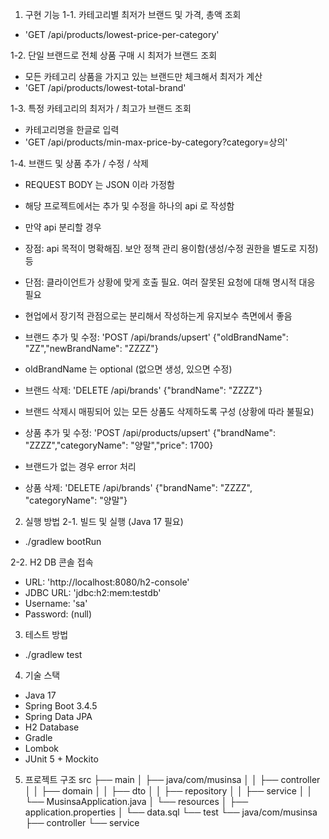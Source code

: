 1. 구현 기능
1-1. 카테고리별 최저가 브랜드 및 가격, 총액 조회
- 'GET /api/products/lowest-price-per-category'

1-2. 단일 브랜드로 전체 상품 구매 시 최저가 브랜드 조회
- 모든 카테고리 상품을 가지고 있는 브랜드만 체크해서 최저가 계산
- 'GET /api/products/lowest-total-brand'

1-3. 특정 카테고리의 최저가 / 최고가 브랜드 조회
- 카테고리명을 한글로 입력
- 'GET /api/products/min-max-price-by-category?category=상의'

1-4. 브랜드 및 상품 추가 / 수정 / 삭제
- REQUEST BODY 는 JSON 이라 가정함
- 해당 프로젝트에서는 추가 및 수정을 하나의 api 로 작성함

- 만약 api 분리할 경우
- 장점: api 목적이 명확해짐. 보안 정책 관리 용이함(생성/수정 권한을 별도로 지정) 등
- 단점: 클라이언트가 상황에 맞게 호출 필요. 여러 잘못된 요청에 대해 명시적 대응 필요

- 현업에서 장기적 관점으로는 분리해서 작성하는게 유지보수 측면에서 좋음

- 브랜드 추가 및 수정: 'POST /api/brands/upsert' {"oldBrandName": "ZZ","newBrandName": "ZZZZ"}
- oldBrandName 는 optional (없으면 생성, 있으면 수정)

- 브랜드 삭제: 'DELETE /api/brands' {"brandName": "ZZZZ"}
- 브랜드 삭제시 매핑되어 있는 모든 상품도 삭제하도록 구성 (상황에 따라 불필요)

- 상품 추가 및 수정: 'POST /api/products/upsert' {"brandName": "ZZZZ","categoryName": "양말","price": 1700}
- 브랜드가 없는 경우 error 처리

- 상품 삭제: 'DELETE /api/brands' {"brandName": "ZZZZ", "categoryName": "양말"}



2. 실행 방법
2-1. 빌드 및 실행 (Java 17 필요)
- ./gradlew bootRun

2-2. H2 DB 콘솔 접속
- URL: 'http://localhost:8080/h2-console'
- JDBC URL: 'jdbc:h2:mem:testdb'
- Username: 'sa'
- Password: (null)



3. 테스트 방법
- ./gradlew test



4. 기술 스택
- Java 17
- Spring Boot 3.4.5
- Spring Data JPA
- H2 Database
- Gradle
- Lombok
- JUnit 5 + Mockito



5. 프로젝트 구조
src
 ├── main
 │    ├── java/com/musinsa
 │    │     ├── controller
 │    │     ├── domain
 │    │     ├── dto
 │    │     ├── repository
 │    │     ├── service
 │    │     └── MusinsaApplication.java
 │    └── resources
 │          ├── application.properties
 │          └── data.sql
 └── test
      └── java/com/musinsa
            ├── controller
            └── service
